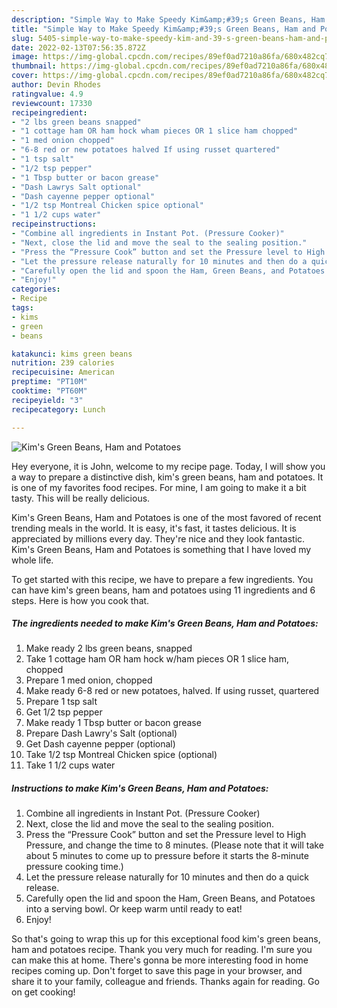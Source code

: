 ```yaml
---
description: "Simple Way to Make Speedy Kim&amp;#39;s Green Beans, Ham and Potatoes"
title: "Simple Way to Make Speedy Kim&amp;#39;s Green Beans, Ham and Potatoes"
slug: 5405-simple-way-to-make-speedy-kim-and-39-s-green-beans-ham-and-potatoes
date: 2022-02-13T07:56:35.872Z
image: https://img-global.cpcdn.com/recipes/89ef0ad7210a86fa/680x482cq70/kims-green-beans-ham-and-potatoes-recipe-main-photo.jpg
thumbnail: https://img-global.cpcdn.com/recipes/89ef0ad7210a86fa/680x482cq70/kims-green-beans-ham-and-potatoes-recipe-main-photo.jpg
cover: https://img-global.cpcdn.com/recipes/89ef0ad7210a86fa/680x482cq70/kims-green-beans-ham-and-potatoes-recipe-main-photo.jpg
author: Devin Rhodes
ratingvalue: 4.9
reviewcount: 17330
recipeingredient:
- "2 lbs green beans snapped"
- "1 cottage ham OR ham hock wham pieces OR 1 slice ham chopped"
- "1 med onion chopped"
- "6-8 red or new potatoes halved If using russet quartered"
- "1 tsp salt"
- "1/2 tsp pepper"
- "1 Tbsp butter or bacon grease"
- "Dash Lawrys Salt optional"
- "Dash cayenne pepper optional"
- "1/2 tsp Montreal Chicken spice optional"
- "1 1/2 cups water"
recipeinstructions:
- "Combine all ingredients in Instant Pot. (Pressure Cooker)"
- "Next, close the lid and move the seal to the sealing position."
- "Press the “Pressure Cook” button and set the Pressure level to High Pressure, and change the time to 8 minutes. (Please note that it will take about 5 minutes to come up to pressure before it starts the 8-minute pressure cooking time.)"
- "Let the pressure release naturally for 10 minutes and then do a quick release."
- "Carefully open the lid and spoon the Ham, Green Beans, and Potatoes into a serving bowl. Or keep warm until ready to eat!"
- "Enjoy!"
categories:
- Recipe
tags:
- kims
- green
- beans

katakunci: kims green beans 
nutrition: 239 calories
recipecuisine: American
preptime: "PT10M"
cooktime: "PT60M"
recipeyield: "3"
recipecategory: Lunch

---
```



![Kim&#39;s Green Beans, Ham and Potatoes](https://img-global.cpcdn.com/recipes/89ef0ad7210a86fa/680x482cq70/kims-green-beans-ham-and-potatoes-recipe-main-photo.jpg)

Hey everyone, it is John, welcome to my recipe page. Today, I will show you a way to prepare a distinctive dish, kim&#39;s green beans, ham and potatoes. It is one of my favorites food recipes. For mine, I am going to make it a bit tasty. This will be really delicious.

Kim&#39;s Green Beans, Ham and Potatoes is one of the most favored of recent trending meals in the world. It is easy, it's fast, it tastes delicious. It is appreciated by millions every day. They're nice and they look fantastic. Kim&#39;s Green Beans, Ham and Potatoes is something that I have loved my whole life.




To get started with this recipe, we have to prepare a few ingredients. You can have kim&#39;s green beans, ham and potatoes using 11 ingredients and 6 steps. Here is how you cook that.

<!--inarticleads1-->

##### The ingredients needed to make Kim&#39;s Green Beans, Ham and Potatoes:

1. Make ready 2 lbs green beans, snapped
1. Take 1 cottage ham OR ham hock w/ham pieces OR 1 slice ham, chopped
1. Prepare 1 med onion, chopped
1. Make ready 6-8 red or new potatoes, halved. If using russet, quartered
1. Prepare 1 tsp salt
1. Get 1/2 tsp pepper
1. Make ready 1 Tbsp butter or bacon grease
1. Prepare Dash Lawry&#39;s Salt (optional)
1. Get Dash cayenne pepper (optional)
1. Take 1/2 tsp Montreal Chicken spice (optional)
1. Take 1 1/2 cups water




<!--inarticleads2-->

##### Instructions to make Kim&#39;s Green Beans, Ham and Potatoes:

1. Combine all ingredients in Instant Pot. (Pressure Cooker)
1. Next, close the lid and move the seal to the sealing position.
1. Press the “Pressure Cook” button and set the Pressure level to High Pressure, and change the time to 8 minutes. (Please note that it will take about 5 minutes to come up to pressure before it starts the 8-minute pressure cooking time.)
1. Let the pressure release naturally for 10 minutes and then do a quick release.
1. Carefully open the lid and spoon the Ham, Green Beans, and Potatoes into a serving bowl. Or keep warm until ready to eat!
1. Enjoy!




So that's going to wrap this up for this exceptional food kim&#39;s green beans, ham and potatoes recipe. Thank you very much for reading. I'm sure you can make this at home. There's gonna be more interesting food in home recipes coming up. Don't forget to save this page in your browser, and share it to your family, colleague and friends. Thanks again for reading. Go on get cooking!
